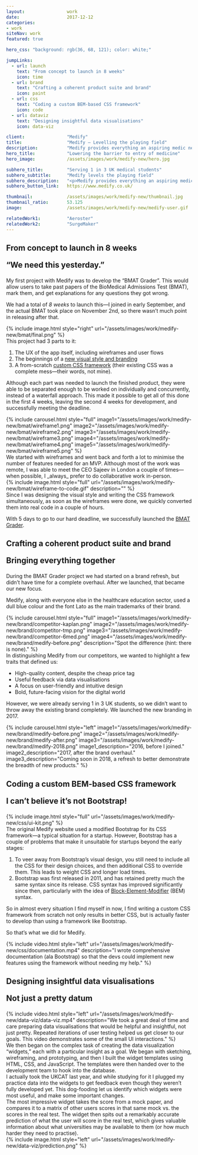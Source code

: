 ```yaml
---
layout:                work
date:                  2017-12-12
categories:    
- work
siteNav: work
featured: true

hero_css: "background: rgb(36, 68, 121); color: white;"

jumpLinks:
  - url: launch
    text: "From concept to launch in 8 weeks"
    icon: time
  - url: brand
    text: "Crafting a coherent product suite and brand"
    icon: paint
  - url: css
    text: "Coding a custom BEM-based CSS framework"
    icon: code
  - url: dataviz
    text: "Designing insightful data visualisations"
    icon: data-viz

client:                "Medify"
title:                 "Medify — Levelling the playing field"
description:           "Medify provides everything an aspiring medic needs to get into medical school. From preparing for exams to writing and reviewing essays, Medify covers more of the timeline than any other company."
hero_title:            "Lowering the barrier to entry of medicine"
hero_image:            /assets/images/work/medify-new/hero.jpg

subhero_title:         "Serving 1 in 3 UK medical students"
subhero_subtitle:      "Medify levels the playing field"
subhero_description:   "<p>Medify provides everything an aspiring medic needs to get into medical school. From preparing for exams to writing and reviewing essays, Medify covers more of the timeline than any other company.</p><p>They initially approached me to design and develop a new product, the <a href='#launch'>BMAT Grader</a>. We launched that after 8 weeks. Then we rebranded, unified their entire product suite, and designed and launched a few more products.</p><p>Their sales have more than doubled, and the competition is scrambling to keep up. Which just raises the bar for everyone.</p>"
subhero_button_link:   https://www.medify.co.uk/

thumbnail:             /assets/images/work/medify-new/thumbnail.jpg
thumbnail_ratio:       53.125
image:                 /assets/images/work/medify-new/medify-user.gif

relatedWork1:          "Aeroster"
relatedWork2:          "SurgeMaker"
---
```


<section class="Page-section" id="launch">
	<h2 class="m-bottom--lg">
		<p>From concept to launch in 8 weeks</p>
		<p class="font-serif color-muted">“We need this yesterday.”</p>
	</h2>

<div class="grid">
<div class="grid-item when-lg-6" markdown="1">
My first project with Medify was to develop the “BMAT Grader”. This would allow users to take past papers of the BioMedical Admissions Test (BMAT), mark them, and get explanations for any questions they got wrong.

We had a total of _8 weeks_ to launch this—I joined in early September, and the actual BMAT took place on November 2nd, so there wasn’t much point in releasing after that. 
</div>
<div class="grid-item when-lg-6 m-top--sm when-lg-m-top--0">
	{% include image.html style="right" url="/assets/images/work/medify-new/bmat/final.png" %}
</div>
</div>

<div class="grid m-top--sm when-lg-m-top--xl">
<div class="grid-item when-lg-6 when-lg-push-3" markdown="1">
This project had 3 parts to it:

1. The UX of the app itself, including wireframes and user flows
2. The beginnings of a [new visual style and branding](#brand)
3. A from-scratch [custom CSS framework](#css) (their existing CSS was a complete mess—their words, not mine).

Although each part was needed to launch the finished product, they were able to be separated enough to be worked on individually and concurrently, instead of a waterfall approach. This made it possible to get all of this done in the first 4 weeks, leaving the second 4 weeks for development, and successfully meeting the deadline.
</div>
</div>

<div class="grid m-top--sm when-lg-m-top--xl align-center">
<div class="grid-item when-lg-6">
	{% include carousel.html style="full" image1="/assets/images/work/medify-new/bmat/wireframe1.png" image2="/assets/images/work/medify-new/bmat/wireframe2.png" image3="/assets/images/work/medify-new/bmat/wireframe3.png" image4="/assets/images/work/medify-new/bmat/wireframe4.png" image5="/assets/images/work/medify-new/bmat/wireframe5.png" %}
</div>
<div class="grid-item when-lg-6 m-top--sm when-lg-m-top--0" markdown="1">
We started with wireframes and went back and forth a lot to minimise the number of features needed for an MVP. Although most of the work was remote, I was able to meet the CEO Sajeev in London a couple of times—when possible, I _always_ prefer to do collaborative work in-person.
</div>
</div>

<div class="grid m-top--sm when-lg-m-top--xl align-center">
<div class="grid-item when-lg-6 when-lg-push-6">
	{% include image.html style="full" url="/assets/images/work/medify-new/bmat/wireframe-to-code.gif" description="" %}
</div>
<div class="grid-item when-lg-6 m-top--sm when-lg-m-top--0 when-lg-pull-6" markdown="1">
Since I was designing the visual style and writing the CSS framework simultaneously, as soon as the wireframes were done, we quickly converted them into real code in a couple of hours.

With 5 days to go to our hard deadline, we successfully launched the <a href="https://www.medify.co.uk/bmat">BMAT Grader</a>.
</div>
</div>
</section>



<section class="Page-section" id="brand">
	<h2 class="m-bottom--lg">
		<p>Crafting a coherent product suite and brand</p>
		<p class="font-serif color-muted">Bringing everything together</p>
	</h2>
	
<div class="grid">
<div class="grid-item when-lg-6" markdown="1">
During the BMAT Grader project we had started on a brand refresh, but didn’t have time for a complete overhaul. After we launched, that became our new focus.

Medify, along with everyone else in the healthcare education sector, used a dull blue colour and the font Lato as the main trademarks of their brand.
</div>
<div class="grid-item when-lg-6 m-top--sm when-lg-m-top--0">
	{% include carousel.html style="full" image1="/assets/images/work/medify-new/brand/competitor-kaplan.png" image2="/assets/images/work/medify-new/brand/competitor-tmp.png" image3="/assets/images/work/medify-new/brand/competitor-6med.png" image4="/assets/images/work/medify-new/brand/medify-before.png" description="Spot the difference (hint: there is none)." %}
</div>
</div>
	
<div class="grid m-top--sm when-lg-m-top--xl align-center">
<div class="grid-item when-lg-6 when-lg-push-3" markdown="1">
In distinguishing Medify from our competitors, we wanted to highlight a few traits that defined us:
	
- High-quality content, despite the cheap price tag
- Useful feedback via data visualisations
- A focus on user-friendly and intuitive design
- Bold, future-facing vision for the digital world

However, we were already serving 1 in 3 UK students, so we didn’t want to throw away the existing brand completely. We launched the new branding in 2017.

</div>
</div>

<div class="grid m-top--sm when-lg-m-top--xl">
<div class="grid-item when-lg-6">
{% include carousel.html style="left" image1="/assets/images/work/medify-new/brand/medify-before.png" image2="/assets/images/work/medify-new/brand/medify-after.png" image3="/assets/images/work/medify-new/brand/medify-2018.png" image1_description="2016, before I joined." image2_description="2017, after the brand overhaul." image3_description="Coming soon in 2018, a refresh to better demonstrate the breadth of new products." %}
</div>
</div>
</section>



<section class="Page-section" id="css">
	<h2 class="m-bottom--lg">
		<p>Coding a custom BEM-based CSS framework</p>
		<p class="font-serif color-muted">I can’t believe it’s not Bootstrap!</p>
	</h2>
<div class="grid">
<div class="grid-item when-lg-6 when-lg-push-6">
{% include image.html style="full" url="/assets/images/work/medify-new/css/ui-kit.png" %}
</div>
<div class="grid-item when-lg-6 m-top--sm when-lg-m-top--0 when-lg-pull-6" markdown="1">
The original Medify website used a modified Bootstrap for its CSS framework—a typical situation for a startup. However, Bootstrap has a couple of problems that make it unsuitable for startups beyond the early stages:

1. To veer away from Bootstrap’s visual design, you still need to include all the CSS for their design choices, and then additional CSS to override them. This leads to weight CSS and longer load times.
2. Bootstrap was first released in 2011, and has retained pretty much the same syntax since its release. CSS syntax has improved significantly since then, particularly with the idea of [Block-Element-Modifier](http://getbem.com/) (BEM) syntax. 

So in almost every situation I find myself in now, I find writing a custom CSS framework from scratch not only results in better CSS, but is actually faster to develop than using a framework like Bootstrap.

So that’s what we did for Medify. 
</div>
</div>

<div class="grid m-top--sm">
<div class="grid-item when-lg-6">
	{% include video.html style="left" url="/assets/images/work/medify-new/css/documentation.mp4" description="I wrote comprehensive documentation (ala Bootstrap) so that the devs could implement new features using the framework without needing my help." %}
</div>
</div>
</section>



<section class="Page-section" id="dataviz">
	<h2 class="m-bottom--lg">
		<p>Designing insightful data visualisations</p>
		<p class="font-serif color-muted">Not just a pretty datum</p>
	</h2>

<div class="grid">
	<div class="grid-item when-lg-6">
		{% include video.html style="left" url="/assets/images/work/medify-new/data-viz/data-viz.mp4" description="We took a great deal of time and care preparing data visualisations that would be helpful and insightful, not just pretty. Repeated iterations of user testing helped us get closer to our goals. This video demonstrates some of the small UI interactions." %}
	</div>
<div class="grid-item when-lg-6 m-top--sm when-lg-m-top--0" markdown="1">
We then began on the complex task of creating the data visualization “widgets,” each with a particular insight as a goal. <span class="between-lg-xl-hidden">We began with sketching, wireframing, and prototyping, and then I built the widget templates using HTML, CSS, and JavaScript. The templates were then handed over to the development team to hook into the database.</span>
</div>
</div>

<div class="grid m-top--sm when-lg-m-top--xl align-center">
<div class="grid-item when-lg-6 when-lg-push-3" markdown="1">
I actually took the UKCAT last year, and while studying for it I plugged my practice data into the widgets to get feedback even though they weren’t fully developed yet. This dog-fooding let us identify which widgets were most useful, and make some important changes.
</div>
</div>

<div class="grid m-top--sm when-lg-m-top--xl align-center">
<div class="grid-item when-lg-6" markdown="1">
The most impressive widget takes the score from a mock paper, and compares it to a matrix of other users scores in that same mock vs. the scores in the real test. The widget then spits out a remarkably accurate prediction of what the user will score in the real test, which gives valuable information about what universities may be available to them (or how much harder they need to practise).
</div>
<div class="grid-item when-lg-6 m-top--sm when-lg-m-top--0">
	{% include image.html style="left" url="/assets/images/work/medify-new/data-viz/prediction.png" %}
</div>
</div>

</section>